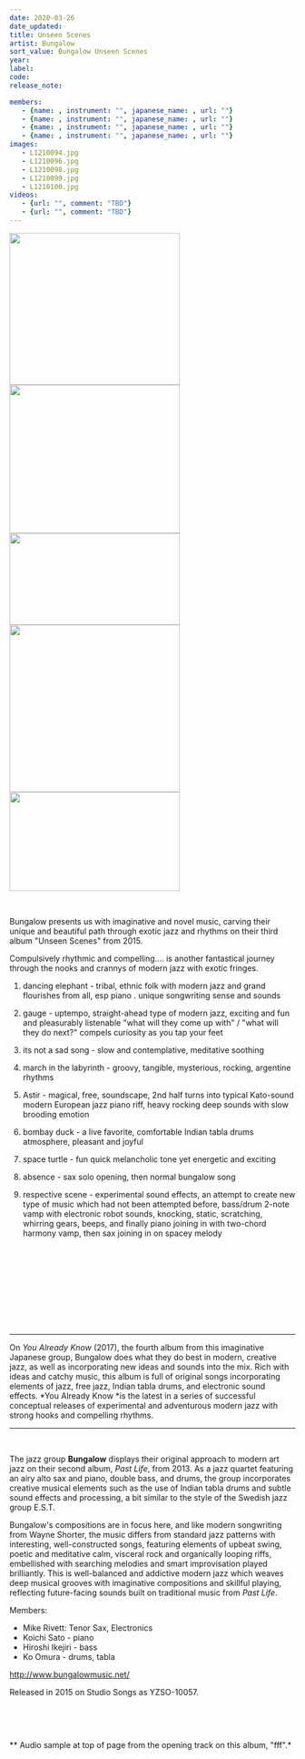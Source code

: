 ```yaml
---
date: 2020-03-26
date_updated: 
title: Unseen Scenes
artist: Bungalow
sort_value: Bungalow Unseen Scenes
year: 
label: 
code: 
release_note: 

members:
   - {name: , instrument: "", japanese_name: , url: ""}
   - {name: , instrument: "", japanese_name: , url: ""}
   - {name: , instrument: "", japanese_name: , url: ""}
   - {name: , instrument: "", japanese_name: , url: ""}
images: 
   - L1210094.jpg
   - L1210096.jpg
   - L1210098.jpg
   - L1210099.jpg
   - L1210100.jpg
videos: 
   - {url: "", comment: "TBD"}
   - {url: "", comment: "TBD"}
---
```

<a href="http://www.jjazzist.com/wp-content/uploads/2018/08/L1210094.jpg"><img class="alignnone size-medium wp-image-3567" src="http://www.jjazzist.com/wp-content/uploads/2018/08/L1210094-300x267.jpg" alt="" width="300" height="267" /></a> <a href="http://www.jjazzist.com/wp-content/uploads/2018/08/L1210096.jpg"><img class="alignnone size-medium wp-image-3568" src="http://www.jjazzist.com/wp-content/uploads/2018/08/L1210096-300x261.jpg" alt="" width="300" height="261" /></a> <a href="http://www.jjazzist.com/wp-content/uploads/2018/08/L1210098.jpg"><img class="alignnone size-medium wp-image-3569" src="http://www.jjazzist.com/wp-content/uploads/2018/08/L1210098-300x161.jpg" alt="" width="300" height="161" /></a> <a href="http://www.jjazzist.com/wp-content/uploads/2018/08/L1210099.jpg"><img class="alignnone size-medium wp-image-3570" src="http://www.jjazzist.com/wp-content/uploads/2018/08/L1210099-300x294.jpg" alt="" width="300" height="294" /></a> <a href="http://www.jjazzist.com/wp-content/uploads/2018/08/L1210100.jpg"><img class="alignnone size-medium wp-image-3571" src="http://www.jjazzist.com/wp-content/uploads/2018/08/L1210100-300x174.jpg" alt="" width="300" height="174" /></a>

&nbsp;

Bungalow presents us with imaginative and novel music, carving their unique and beautiful path through exotic jazz and rhythms on their third album "Unseen Scenes" from 2015.

Compulsively rhythmic and compelling.... is another fantastical journey through the nooks and crannys of modern jazz with exotic fringes.

1. dancing elephant - tribal, ethnic folk with modern jazz and grand flourishes from all, esp piano . unique songwriting sense and sounds

2. gauge - uptempo, straight-ahead type of modern jazz, exciting and fun and pleasurably listenable "what will they come up with" / "what will they do next?" compels curiosity as you tap your feet

3. its not a sad song - slow and contemplative, meditative soothing

4. march in the labyrinth - groovy, tangible, mysterious, rocking, argentine rhythms

5. Astir - magical, free, soundscape, 2nd half turns into typical Kato-sound modern European jazz piano riff, heavy rocking deep sounds with slow brooding emotion

6. bombay duck - a live favorite, comfortable Indian tabla drums atmosphere, pleasant and joyful

7. space turtle - fun quick melancholic tone yet energetic and exciting

8. absence - sax solo opening, then normal bungalow song

9. respective scene - experimental sound effects, an attempt to create new type of music which had not been attempted before, bass/drum 2-note vamp with electronic robot sounds, knocking, static, scratching, whirring gears, beeps, and finally piano joining in with two-chord harmony vamp, then sax joining in on spacey melody

&nbsp;

&nbsp;

&nbsp;

&nbsp;

&nbsp;

<hr />

On *You Already Know* (2017), the fourth album from this imaginative Japanese group, Bungalow does what they do best in modern, creative jazz, as well as incorporating new ideas and sounds into the mix. Rich with ideas and catchy music, this album is full of original songs incorporating elements of jazz, free jazz, Indian tabla drums, and electronic sound effects. *You Already Know *is the latest in a series of successful conceptual releases of experimental and adventurous modern jazz with strong hooks and compelling rhythms.

<hr />

&nbsp;

The jazz group <strong>Bungalow</strong> displays their original approach to modern art jazz on their second album, *Past Life*, from 2013. As a jazz quartet featuring an airy alto sax and piano, double bass, and drums, the group incorporates creative musical elements such as the use of Indian tabla drums and subtle sound effects and processing, a bit similar to the style of the Swedish jazz group E.S.T.

Bungalow's compositions are in focus here, and like modern songwriting from Wayne Shorter, the music differs from standard jazz patterns with interesting, well-constructed songs, featuring elements of upbeat swing, poetic and meditative calm, visceral rock and organically looping riffs, embellished with searching melodies and smart improvisation played brilliantly. This is well-balanced and addictive modern jazz which weaves deep musical grooves with imaginative compositions and skillful playing, reflecting future-facing sounds built on traditional music from *Past Life*.

Members:
<ul>
 	<li>Mike Rivett: Tenor Sax, Electronics</li>
 	<li>Koichi Sato - piano</li>
 	<li>Hiroshi Ikejiri - bass</li>
 	<li>Ko Omura - drums, tabla</li>
</ul>
<a href="http://www.bungalowmusic.net/">http://www.bungalowmusic.net/</a>

Released in 2015 on Studio Songs as YZSO-10057.

&nbsp;

&nbsp;

** Audio sample at top of page from the opening track on this album, "fff".*
